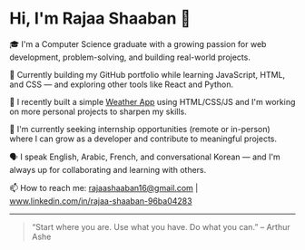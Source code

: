 # Hi, I'm Rajaa Shaaban 👋

🎓 I'm a Computer Science graduate with a growing passion for web development, problem-solving, and building real-world projects.

🌱 Currently building my GitHub portfolio while learning JavaScript, HTML, and CSS — and exploring other tools like React and Python.

📌 I recently built a simple [Weather App](https://github.com/rajaashb/Weather-App) using HTML/CSS/JS and I'm working on more personal projects to sharpen my skills.

💼 I'm currently seeking internship opportunities (remote or in-person) where I can grow as a developer and contribute to meaningful projects.

🗣️ I speak English, Arabic, French, and conversational Korean — and I'm always up for collaborating and learning with others.

📫 How to reach me: rajaashaaban16@gmail.com | www.linkedin.com/in/rajaa-shaaban-96ba04283

---

> “Start where you are. Use what you have. Do what you can.” – Arthur Ashe
